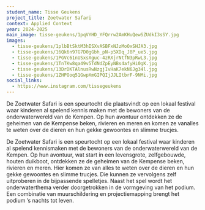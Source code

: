 ```yaml
---
student_name: Tisse Geukens
project_title: Zoetwater Safari
context: Applied Context
year: 2024-2025
main_image: tisse-geukens/1pqVYHD_YFQrrw2AmKHuQewSZUdkI3sSY.jpg
images:
  - tisse-geukens/1plbBtSktM3hISXvASBFxNJzMoOxSHJA3.jpg
  - tisse-geukens/16Qk6n97G7D0gGbh_pN-p5XDq_J8P_ue5.jpg
  - tisse-geukens/1PGVc61nUSxsXguc-4zRXjrNtfN3pRwL3.jpg
  - tisse-geukens/1TnTKw8qa49v5TdNdZpEyNBs4afyHi0gK.jpg
  - tisse-geukens/13DrDKTAlnusRwNzgjIvHaK7ekN6Jg34l.jpg
  - tisse-geukens/1ZHPOoq51GwpXmGIPQIjJJLItbrF-9NMi.jpg
social_links:
  - https://www.instagram.com/tissegeukens
---
```

De Zoetwater Safari is een speurtocht die plaatsvindt op een lokaal festival waar kinderen al spelend kennis maken met de bewoners van de onderwaterwereld van de Kempen. Op hun avontuur ontdekken ze de geheimen van de Kempense beken, rivieren en meren en komen ze vanalles te weten over de dieren en hun gekke gewoontes en slimme trucjes.

De Zoetwater Safari is een speurtocht op een lokaal festival waar kinderen al spelend kennismaken met de bewoners van de onderwaterwereld van de Kempen. Op hun avontuur, wat start in een levensgrote, zelfgebouwde, houten duikboot, ontdekken ze de geheimen van de Kempense beken, rivieren en meren. Hier komen ze van alles te weten over de dieren en hun gekke gewoontes en slimme trucjes. Die kunnen ze vervolgens zelf uitproberen in de bijpassende spelletjes.
Naast het spel wordt het onderwaterthema verder doorgetrokken in de vormgeving van het podium. Een combinatie van muurschildering en projectiemapping brengt het podium ’s nachts tot leven.

